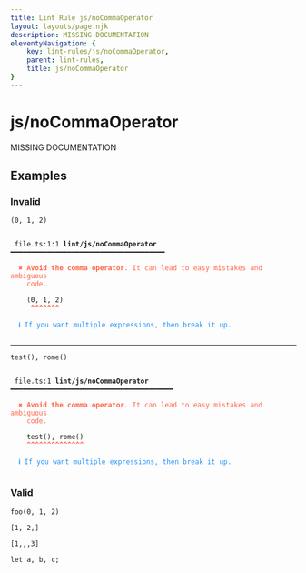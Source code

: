 ```yaml
---
title: Lint Rule js/noCommaOperator
layout: layouts/page.njk
description: MISSING DOCUMENTATION
eleventyNavigation: {
	key: lint-rules/js/noCommaOperator,
	parent: lint-rules,
	title: js/noCommaOperator
}
---
```


# js/noCommaOperator

MISSING DOCUMENTATION

<!-- EVERYTHING BELOW IS AUTOGENERATED. SEE SCRIPTS FOLDER FOR UPDATE SCRIPTS -->


## Examples
### Invalid
<pre class="language-text"><code class="language-text"><span class="token punctuation">(</span><span class="token number">0</span><span class="token punctuation">,</span> <span class="token number">1</span><span class="token punctuation">,</span> <span class="token number">2</span><span class="token punctuation">)</span></code></pre>
<pre class="language-text"><code class="language-text">
 <span style="text-decoration-style: dotted;">file.ts:1:1</span> <strong>lint/js/noCommaOperator</strong> ━━━━━━━━━━━━━━━━━━━━━━━━━━━━━━━━━━━━━━

  <strong><span style="color: Tomato;">✖ </span></strong><span style="color: Tomato;"><strong>Avoid the comma operator</strong></span><span style="color: Tomato;">. It can lead to easy mistakes and ambiguous</span>
    <span style="color: Tomato;">code.</span>

    <span class="token punctuation">(</span><span class="token number">0</span><span class="token punctuation">,</span> <span class="token number">1</span><span class="token punctuation">,</span> <span class="token number">2</span><span class="token punctuation">)</span>
     <span style="color: Tomato;"><strong>^</strong></span><span style="color: Tomato;"><strong>^</strong></span><span style="color: Tomato;"><strong>^</strong></span><span style="color: Tomato;"><strong>^</strong></span><span style="color: Tomato;"><strong>^</strong></span><span style="color: Tomato;"><strong>^</strong></span><span style="color: Tomato;"><strong>^</strong></span>

  <strong><span style="color: DodgerBlue;">ℹ </span></strong><span style="color: DodgerBlue;">If you want multiple expressions, then break it up.</span>

</code></pre>

---------------

<pre class="language-text"><code class="language-text"><span class="token function">test</span><span class="token punctuation">(</span><span class="token punctuation">)</span><span class="token punctuation">,</span> <span class="token function">rome</span><span class="token punctuation">(</span><span class="token punctuation">)</span></code></pre>
<pre class="language-text"><code class="language-text">
 <span style="text-decoration-style: dotted;">file.ts:1</span> <strong>lint/js/noCommaOperator</strong> ━━━━━━━━━━━━━━━━━━━━━━━━━━━━━━━━━━━━━━━━

  <strong><span style="color: Tomato;">✖ </span></strong><span style="color: Tomato;"><strong>Avoid the comma operator</strong></span><span style="color: Tomato;">. It can lead to easy mistakes and ambiguous</span>
    <span style="color: Tomato;">code.</span>

    <span class="token function">test</span><span class="token punctuation">(</span><span class="token punctuation">)</span><span class="token punctuation">,</span> <span class="token function">rome</span><span class="token punctuation">(</span><span class="token punctuation">)</span>
    <span style="color: Tomato;"><strong>^</strong></span><span style="color: Tomato;"><strong>^</strong></span><span style="color: Tomato;"><strong>^</strong></span><span style="color: Tomato;"><strong>^</strong></span><span style="color: Tomato;"><strong>^</strong></span><span style="color: Tomato;"><strong>^</strong></span><span style="color: Tomato;"><strong>^</strong></span><span style="color: Tomato;"><strong>^</strong></span><span style="color: Tomato;"><strong>^</strong></span><span style="color: Tomato;"><strong>^</strong></span><span style="color: Tomato;"><strong>^</strong></span><span style="color: Tomato;"><strong>^</strong></span><span style="color: Tomato;"><strong>^</strong></span><span style="color: Tomato;"><strong>^</strong></span>

  <strong><span style="color: DodgerBlue;">ℹ </span></strong><span style="color: DodgerBlue;">If you want multiple expressions, then break it up.</span>

</code></pre>
### Valid
<pre class="language-text"><code class="language-text"><span class="token function">foo</span><span class="token punctuation">(</span><span class="token number">0</span><span class="token punctuation">,</span> <span class="token number">1</span><span class="token punctuation">,</span> <span class="token number">2</span><span class="token punctuation">)</span></code></pre>
<pre class="language-text"><code class="language-text"><span class="token punctuation">[</span><span class="token number">1</span><span class="token punctuation">,</span> <span class="token number">2</span><span class="token punctuation">,</span><span class="token punctuation">]</span></code></pre>
<pre class="language-text"><code class="language-text"><span class="token punctuation">[</span><span class="token number">1</span><span class="token punctuation">,</span><span class="token punctuation">,</span><span class="token punctuation">,</span><span class="token number">3</span><span class="token punctuation">]</span></code></pre>
<pre class="language-text"><code class="language-text"><span class="token keyword">let</span> <span class="token variable">a</span><span class="token punctuation">,</span> <span class="token variable">b</span><span class="token punctuation">,</span> <span class="token variable">c</span><span class="token punctuation">;</span></code></pre>
